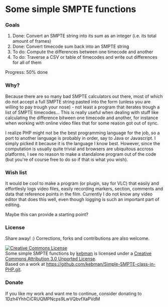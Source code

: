Some simple SMPTE functions
===================

### Goals
1. Done: Convert an SMPTE string into its sum as an integer (i.e. its total amount of frames)
2. Done: Convert timecode sum back into an SMPTE string
3. To do: Compute the differences between one timecode and another
4. To do: Traverse a CSV or table of timecodes and write out differences for all of them

Progress: 50% done

### Why?
Because there are so many bad SMPTE calculators out there, most of which do not accept a full SMPTE string pasted into the form (unless you are willing to pay trough your nose) - not least a program that iterates trough a list of SMPTE timecodes… This is really useful when dealing with stuff like calculating the difference bitween one timecode and another, for instance when working with online video files that for some reason got out of sync.

I realize PHP might not be the best programming language for the job, so a port to another language is probably in order, say to Java or Javascript. I simply picked it because it is the language I know best. However, since the computation is usually quite trivial and browsers are ubiquitous accross platforms, I see no reason to make a standalone program out of the code (but you're of course free to do so if that is what you wish).

### Wish list
It would be cool to make a program (or plugin, say for VLC) that easily and effortlesly logs video files, easily recording markers, section, comments and data that reference points in the film. Currently I do not know any video editor that does this well, even though logging is such an important part of editing.

Maybe this can provide a starting point?

### License
Share away! :) Corrections, forks and contributions are also welcome.

<a rel="license" href="http://creativecommons.org/licenses/by/3.0/"><img alt="Creative Commons License" style="border-width:0" src="http://i.creativecommons.org/l/by/3.0/88x31.png" /></a><br /><span xmlns:dct="http://purl.org/dc/terms/" property="dct:title">Some simple SMPTE functions</span> by <a xmlns:cc="http://creativecommons.org/ns#" href="https://github.com/kebman/Simple-SMPTE-class-in-PHP.git" property="cc:attributionName" rel="cc:attributionURL">kebman</a> is licensed under a <a rel="license" href="http://creativecommons.org/licenses/by/3.0/">Creative Commons Attribution 3.0 Unported License</a>.<br />Based on a work at <a xmlns:dct="http://purl.org/dc/terms/" href="https://github.com/kebman/Simple-SMPTE-class-in-PHP.git" rel="dct:source">https://github.com/kebman/Simple-SMPTE-class-in-PHP.git</a>. 

### Donate
If you like my work and want me to continue, consider donating to 1Dzh4YhhCiCRUQMPNcps9LwVQbvfXaPVdM
